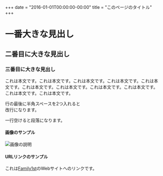 +++
date = "2016-01-01T00:00:00-00:00"
title = "このページのタイトル"
+++

# 一番大きな見出し

## 二番目に大きな見出し

### 三番目に大きな見出し

これは本文です。これは本文です。これは本文です。これは本文です。これは本文です。これは本文です。これは本文です。これは本文です。これは本文です。これは本文です。これは本文です。

行の最後に半角スペースを2つ入れると  
改行になります。

一行空けると段落になります。

#### 画像のサンプル

![画像の説明](https://pbs.twimg.com/profile_images/558109954561679360/j1f9DiJi.jpeg)

#### URLリンクのサンプル

これは[Family1st](https://family1st.jp)のWebサイトへのリンクです。

